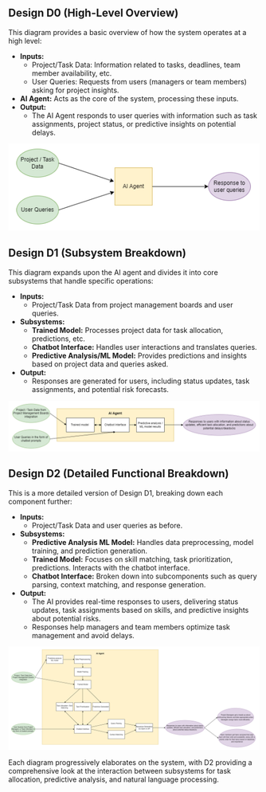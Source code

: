 ## Design D0 (High-Level Overview) 

This diagram provides a basic overview of how the system operates at a high level:
- **Inputs:** 
   - Project/Task Data: Information related to tasks, deadlines, team member availability, etc.
   - User Queries: Requests from users (managers or team members) asking for project insights.
- **AI Agent:** Acts as the core of the system, processing these inputs.
- **Output:** 
   - The AI Agent responds to user queries with information such as task assignments, project status, or predictive insights on potential delays.

![alt text](Diagram_D0.png)

## Design D1 (Subsystem Breakdown) 

This diagram expands upon the AI agent and divides it into core subsystems that handle specific operations:
- **Inputs:** 
   - Project/Task Data from project management boards and user queries.
- **Subsystems:**
   - **Trained Model:** Processes project data for task allocation, predictions, etc.
   - **Chatbot Interface:** Handles user interactions and translates queries.
   - **Predictive Analysis/ML Model:** Provides predictions and insights based on project data and queries asked.
- **Output:** 
   - Responses are generated for users, including status updates, task assignments, and potential risk forecasts.

![alt text](Diagram_D1.png)

## Design D2 (Detailed Functional Breakdown) 

This is a more detailed version of Design D1, breaking down each component further:
- **Inputs:** 
   - Project/Task Data and user queries as before.
- **Subsystems:** 
   - **Predictive Analysis ML Model:** Handles data preprocessing, model training, and prediction generation.
   - **Trained Model:** Focuses on skill matching, task prioritization, predictions. Interacts with the chatbot interface. 
   - **Chatbot Interface:** Broken down into subcomponents such as query parsing, context matching, and response generation.
- **Output:**
   - The AI provides real-time responses to users, delivering status updates, task assignments based on skills, and predictive insights about potential risks.
   - Responses help managers and team members optimize task management and avoid delays.

![alt text](Diagram_D2.png)

Each diagram progressively elaborates on the system, with D2 providing a comprehensive look at the interaction between subsystems for task allocation, predictive analysis, and natural language processing.
